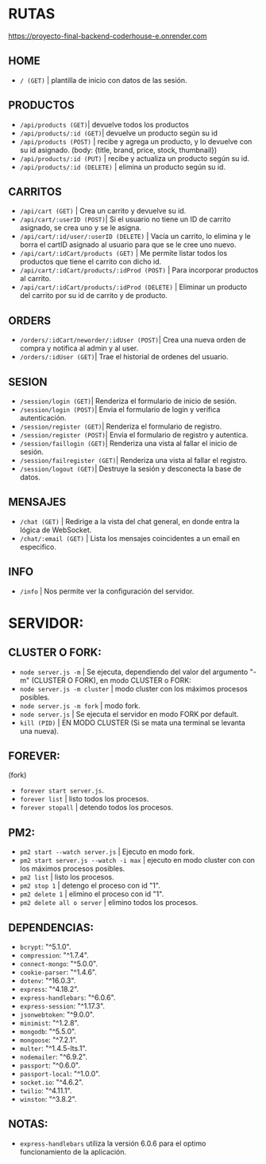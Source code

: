 # RUTAS

https://proyecto-final-backend-coderhouse-e.onrender.com

## HOME 

- `/ (GET)`  | plantilla de inicio con datos de las sesión.

## PRODUCTOS

- `/api/products (GET)`| devuelve todos los productos
- `/api/products/:id (GET)`| devuelve un producto según su id
- `/api/products (POST)` | recibe y agrega un producto, y lo devuelve con su id asignado. (body: {title, brand, price, stock, thumbnail})
- `/api/products/:id (PUT)` | recibe y actualiza un producto según su id.
- `/api/products/:id (DELETE)` | elimina un producto según su id.

## CARRITOS

- `/api/cart (GET)` | Crea un carrito y devuelve su id.
- `/api/cart/:userID (POST)`| Si el usuario no tiene un ID de carrito asignado, se crea uno y se le asigna.
- `/api/cart/:id/user/:userID (DELETE)` | Vacía un carrito, lo elimina y le borra el cartID asignado al usuario para que se le cree uno nuevo.
- `/api/cart/:idCart/products (GET)` | Me permite listar todos los productos que tiene el carrito con dicho id.
- `/api/cart/:idCart/products/:idProd (POST)` | Para incorporar productos al carrito.
- `/api/cart/:idCart/products/:idProd (DELETE)` | Eliminar un producto del carrito por su id de carrito y de producto.

## ORDERS

- `/orders/:idCart/neworder/:idUser (POST)`| Crea una nueva orden de compra y notifica al admin y al user.
- `/orders/:idUser (GET)`| Trae el historial de ordenes del usuario.

## SESION

- `/session/login (GET)`| Renderiza el formulario de inicio de sesión.
- `/session/login (POST)`| Envia el formulario de login y verifica autenticación.
- `/session/register (GET)`| Renderiza el formulario de registro.
- `/session/register (POST)`| Envia el formulario de registro y autentica.
- `/session/faillogin (GET)`| Renderiza una vista al fallar el inicio de sesión.
- `/session/failregister (GET)`| Renderiza una vista al fallar el registro.
- `/session/logout (GET)`| Destruye la sesión y desconecta la base de datos.

## MENSAJES

- `/chat (GET)` | Redirige a la vista del chat general, en donde entra la lógica de WebSocket.
- `/chat/:email (GET)` | Lista los mensajes coincidentes a un email en especifico.

## INFO

- `/info` | Nos permite ver la configuración del servidor.


# SERVIDOR:
## CLUSTER O FORK:
- `node server.js -m` | Se ejecuta, dependiendo del valor del argumento "-m" (CLUSTER O FORK), en modo CLUSTER o FORK:
- `node server.js -m cluster` | modo cluster con los máximos procesos posibles.
- `node server.js -m fork` | modo fork.
- `node server.js` | Se ejecuta el servidor en modo FORK por default.
- `kill (PID)` | EN MODO CLUSTER (Si se mata una terminal se levanta una nueva).

## FOREVER:
(fork)
- `forever start server.js`.
- `forever list` | listo todos los procesos.
- `forever stopall` | detendo todos los procesos.

## PM2:
- `pm2 start --watch server.js` | Ejecuto en modo fork.
- `pm2 start server.js --watch -i max` | ejecuto en modo cluster con con los máximos procesos posibles.
- `pm2 list` | listo los procesos.
- `pm2 stop 1` | detengo el proceso con id "1".
- `pm2 delete 1` | elimino el proceso con id "1".
- `pm2 delete all o server` | elimino todos los procesos.

## DEPENDENCIAS:

- `bcrypt`: "^5.1.0". 
- `compression`: "^1.7.4". 
- `connect-mongo`: "^5.0.0". 
- `cookie-parser`: "^1.4.6". 
- `dotenv`: "^16.0.3". 
- `express`: "^4.18.2". 
- `express-handlebars`: "^6.0.6". 
- `express-session`: "^1.17.3". 
- `jsonwebtoken`: "^9.0.0". 
- `minimist`: "^1.2.8". 
- `mongodb`: "^5.5.0". 
- `mongoose`: "^7.2.1". 
- `multer`: "^1.4.5-lts.1". 
- `nodemailer`: "^6.9.2". 
- `passport`: "^0.6.0". 
- `passport-local`: "^1.0.0". 
- `socket.io`: "^4.6.2". 
- `twilio`: "^4.11.1". 
- `winston`: "^3.8.2". 

## NOTAS: 

- `express-handlebars` utiliza la versión 6.0.6 para el optimo funcionamiento de la aplicación.
